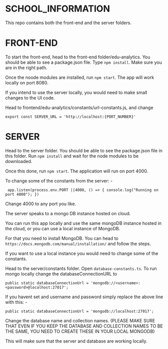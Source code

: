# SCHOOL_INFORMATION

This repo contains both the front-end and the server folders.


# FRONT-END
To start the front-end, 
head to the front-end folder/edu-analytics.
You should be able to see a package.json file. Type `npm install`.
Make sure you are in the right path.

Once the noode modules are installed, run `npm start`.
The app will work locally on port 8080.

If you intend to use the server locally, you would need to make small changes to the UI code.

Head to frontend/edu-analytics/constants/url-constants.js,
and change

`export const SERVER_URL = 'http://localhost:{PORT_NUMBER}'`

# SERVER

Head to the server folder. 
You should be able to see the package.json file in this folder.
Run `npm install` and wait for the node modules to be downloaded.

Once this done, run `npm start`.
The application will run on port 4000.

To change some of the constants from the server: - 

`
app.listen(process.env.PORT ||4000, () => {
    console.log("Running on port 4000");
})`

Change 4000 to any port you like.

The server speaks to a mongo DB instance hosted on cloud.

You can run this app locally and use the same mongoDB instance hosted in the cloud, or you can use a local instance of MongoDB.

For that you need to install MongoDB.
You can head to `https://docs.mongodb.com/manual/installation/` and follow the steps.

If you want to use a local instance you would need to change some of the constants.

Head to the server/constants folder.
Open `database-constants.ts`.
To run mongo locally change the databaseConnectionURL to

`public static databaseConnectionUrl = 'mongodb://<username>:<password>@localhost:27017';`
  
If you havent set and username and password simply replace the above line with this: - 

`public static databaseConnectionUrl = 'mongodb://localhost:27017';`

Change the database name and collection names.
(PLEASE MAKE SURE THAT EVEN IF YOU KEEP THE DATABASE AND COLLECTION NAMES TO BE THE SAME, YOU NEED TO CREATE THESE IN YOUR LOCAL MONGODB)

This will make sure that the server and database are working locally.







